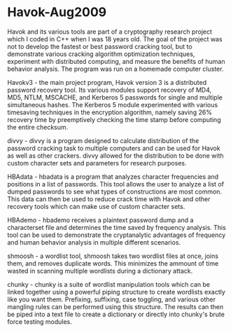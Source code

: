 # Havok-Aug2009
Havok and its various tools are part of a cryptography research project which I coded in C++ when I was 18 years old. The goal of the project was not to develop the fastest or best password cracking tool, but to demonstrate various cracking algorithm optimization techniques, experiment with distributed computing, and measure the benefits of human behavior analysis. The program was run on a homemade computer cluster.

Havokv3 - the main project program, Havok version 3 is a distributed password recovery tool. Its various modules support recovery of MD4, MD5, NTLM, MSCACHE, and Kerberos 5 passwords for single and multiple simultaneous hashes. The Kerberos 5 module experimented with various timesaving techniques in the encryption algorithm, namely saving 26% recovery time by preemptively checking the time stamp before computing the entire checksum. 

divvy - divvy is a program designed to calculate distribution of the password cracking task to multiple computers and can be used for Havok as well as other crackers. divvy allowed for the distribution to be done with custom character sets and parameters for research purposes.

HBAdata - hbadata is a program that analyzes character frequencies and positions in a list of passwords. This tool allows the user to analyze a list of dumped passwords to see what types of constructions are most common. This data can then be used to  reduce crack time with Havok and other recovery tools which can make use of custom character sets.

HBAdemo - hbademo receives a plaintext password dump and a characterset file and determines the time saved by frequency analysis. This tool can be used to demonstrate the cryptanalytic advantages of frequency and human behavior analysis in multiple different scenarios.
 
shmoosh - a wordlist tool, shmoosh takes two wordlist files at once, joins them, and removes duplicate words. This minimizes the ammount of time wasted in scanning multiple wordlists during a dictionary attack.

chunky - chunky is a suite of wordlist manipulation tools which can be linked together using a powerful piping structure to create wordlists exactly like you want them. Prefixing, suffixing, case toggling, and various other mangling rules can be performed using this structure. The results can then be piped into a text file to create a dictionary or directly into chunky's brute force testing modules.
